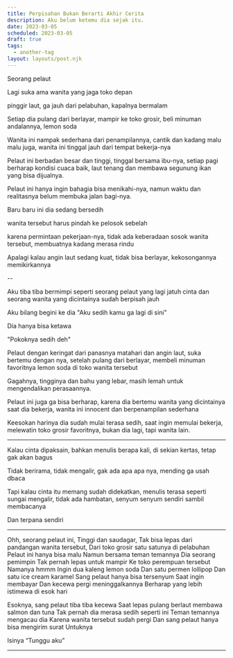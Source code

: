 ```yaml
---
title: Perpisahan Bukan Berarti Akhir Cerita
description: Aku belum ketemu dia sejak itu.
date: 2023-03-05
scheduled: 2023-03-05
draft: true
tags:
  - another-tag
layout: layouts/post.njk
---
```


Seorang pelaut

Lagi suka ama wanita yang jaga toko depan

pinggir laut, ga jauh dari pelabuhan, kapalnya bermalam

Setiap dia pulang dari berlayar, mampir ke toko grosir, beli minuman andalannya, lemon soda

Wanita ini nampak sederhana dari penampilannya, cantik dan kadang malu malu juga, wanita ini tinggal jauh dari tempat bekerja-nya

Pelaut ini berbadan besar dan tinggi, tinggal bersama ibu-nya, setiap pagi berharap kondisi cuaca baik, laut tenang dan membawa segunung ikan yang bisa dijualnya.

Pelaut ini hanya ingin bahagia bisa menikahi-nya, namun waktu dan realitasnya belum membuka jalan bagi-nya. 

Baru baru ini dia sedang bersedih

wanita tersebut harus pindah ke pelosok sebelah

karena permintaan pekerjaan-nya, tidak ada keberadaan sosok wanita tersebut, membuatnya kadang merasa rindu

Apalagi kalau angin laut sedang kuat, tidak bisa berlayar, kekosongannya memikirkannya


--

Aku tiba tiba bermimpi seperti seorang pelaut yang lagi jatuh cinta dan seorang wanita yang dicintainya sudah berpisah jauh

Aku bilang begini ke dia
"Aku sedih kamu ga lagi di sini"

Dia hanya bisa ketawa

"Pokoknya sedih deh"

Pelaut dengan keringat dari panasnya matahari dan angin laut, suka bertemu dengan nya, setelah pulang dari berlayar, membeli minuman favoritnya lemon soda di toko wanita tersebut

Gagahnya, tingginya dan bahu yang lebar, masih lemah untuk mengendalikan perasaannya.

Pelaut ini juga ga bisa berharap, karena dia bertemu wanita yang dicintainya saat dia bekerja, wanita ini innocent dan berpenampilan sederhana

Keesokan harinya dia sudah mulai terasa sedih, saat ingin memulai bekerja, melewatin toko grosir favoritnya, bukan dia lagi, tapi wanita lain.


---

Kalau cinta dipaksain, bahkan menulis berapa kali, di sekian kertas, tetap gak akan bagus

Tidak berirama, tidak mengalir, gak ada apa apa nya, mending ga usah dbaca

Tapi kalau cinta itu memang sudah didekatkan, menulis terasa seperti sungai mengalir, tidak ada hambatan, senyum senyum sendiri sambil membacanya

Dan terpana sendiri

---

Ohh, seorang pelaut ini,
Tinggi dan saudagar,
Tak bisa lepas dari pandangan wanita tersebut,
Dari toko grosir satu satunya di pelabuhan
Pelaut ini hanya bisa malu
Namun bersama teman temannya
Dia seorang pemimpin
Tak pernah lepas untuk mampir
Ke toko perempuan tersebut
Namanya hmmm
Ingin dua kaleng lemon soda
Dan satu permen lollipop
Dan satu ice cream karamel
Sang pelaut hanya bisa tersenyum
Saat ingin membayar
Dan kecewa pergi meninggalkannya
Berharap yang lebih istimewa di esok hari

Esoknya, sang pelaut tiba tiba kecewa
Saat lepas pulang berlaut membawa salmon dan tuna
Tak pernah dia merasa sedih seperti ini
Teman temannya mengacau dia
Karena wanita tersebut sudah pergi
Dan sang pelaut hanya bisa mengirim surat
Untuknya

Isinya
“Tunggu aku”


---